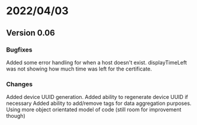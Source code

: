 # 2022/04/03
## Version 0.06 
### Bugfixes
Added some error handling for when a host doesn't exist.
displayTimeLeft was not showing how much time was left for the certificate.

### Changes
Added device UUID generation.
Added ability to regenerate device UUID if necessary
Added ability to add/remove tags for data aggregation purposes.
Using more object orientated model of code (still room for improvement though)
